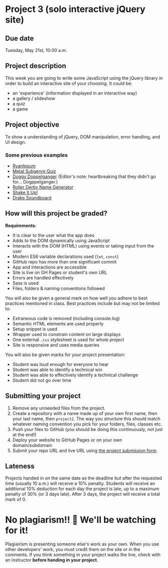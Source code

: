 # Project 3 (solo interactive jQuery site)
## Due date
Tuesday, May 21st, 10:00 a.m.

## Project description
This week you are going to write some JavaScript using the jQuery library in order to build an interactive site of your choosing. It could be:
* an 'experience' (information displayed in an interactive way)
* a gallery / slideshow
* a quiz
* a game

## Project objective
To show a understanding of jQuery, DOM manipulation, error handling, and UI design.

### Some previous examples
* [RyanIpsum](http://www.laurengreenway.com/ryanipsum/)
* [Metal Subgenre Quiz](https://christophercos.github.io/MetalSubgenreQuiz/)
* [Doggy Doppelganger](http://www.doggydoppelganger.com/) (Editor's note: heartbreaking that they didn't go for... Dogppelganger.)
* [Roller Derby Name Generator](http://nomderby.com/)
* [Shake It Up!](http://haleybowes.com/shake-it-up/)
* [Drake Soundboard](http://jenniferyeung.ca/drizzy/)

## How will this project be graded? 

**Requirements:**
* It is clear to the user what the app does
* Adds to the DOM dynamically using JavaScript
* Interacts with the DOM (HTML) using events or taking input from the user
* Modern ES6 variable declarations used (`let`, `const`)
* GitHub repo has more than one significant commit
* App and interactions are accessible
* Site is live on GH Pages or student's own URL
* Errors are handled effectively
* Sass is used
* Files, folders & naming conventions followed 

You will also be given a general mark on how well you adhere to best practices mentioned in class. Best practices include but may not be limited to:
* Extraneous code is removed (including console.log)
* Semantic HTML elements are used properly
* Setup snippet is used    
* Wrapper used to constrain content on large displays
* One external `.css` stylesheet is used for whole project
* Site is responsive and uses media queries

You will also be given marks for your project presentation:
* Student was loud enough for everyone to hear
* Student was able to identify a technical win
* Student was able to effectively identify a technical challenge
* Student did not go over time

## Submitting your project

1. Remove any unneeded files from the project.
1. Create a repository with a name made up of your own first name, then your last name, then `project2`. The way you structure this should match whatever naming convention you pick for your folders, files, classes etc.
1. Push your files to GitHub (you should be doing this continuously, not just at the end!)
1. Deploy your website to GitHub Pages or on your own domain/subdomain
1. Submit your repo URL and live URL using [the project submission form](https://forms.gle/FQuAaNeSpbTqbwTT8).

## Lateness
Projects handed in on the same date as the deadline but after the requested time (usually 10 a.m.) will receive a 10% penalty. Students will receive an additional 10% deduction for each day the project is late, up to a maximum penalty of 30% (or 3 days late). After 3 days, the project will receive a total mark of 0.

# No plagiarism!! 👀 We'll be watching for it!
Plagiairism is presenting someone else's work as your own. When you use other developers' work, you must credit them on the site or in the comments. If you think something in your project walks the line, check with an instructor **before handing in your project**.
